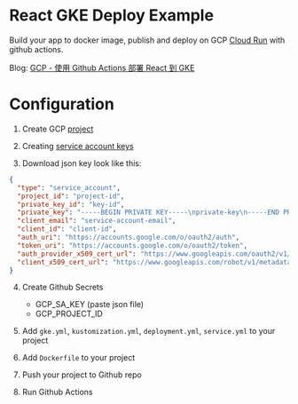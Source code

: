 # React GKE Deploy Example

Build your app to docker image, publish and deploy on GCP [Cloud Run](https://console.cloud.google.com/run) with github actions.

Blog: [GCP - 使用 Github Actions 部署 React 到 GKE](https://dotblogs.com.tw/explooosion/2020/10/10/040358)

# Configuration

1. Create GCP [project](https://console.cloud.google.com/projectcreate)

2. Creating [service account keys](https://cloud.google.com/iam/docs/creating-managing-service-account-keys)

3. Download json key look like this:

```json
{
  "type": "service_account",
  "project_id": "project-id",
  "private_key_id": "key-id",
  "private_key": "-----BEGIN PRIVATE KEY-----\nprivate-key\n-----END PRIVATE KEY-----\n",
  "client_email": "service-account-email",
  "client_id": "client-id",
  "auth_uri": "https://accounts.google.com/o/oauth2/auth",
  "token_uri": "https://accounts.google.com/o/oauth2/token",
  "auth_provider_x509_cert_url": "https://www.googleapis.com/oauth2/v1/certs",
  "client_x509_cert_url": "https://www.googleapis.com/robot/v1/metadata/x509/service-account-email"
}
```

4. Create Github Secrets

    - GCP_SA_KEY (paste json file)
    - GCP_PROJECT_ID

5. Add `gke.yml`, `kustomization.yml`, `deployment.yml`, `service.yml` to your project

6. Add `Dockerfile` to your project

7. Push your project to Github repo

6. Run Github Actions
